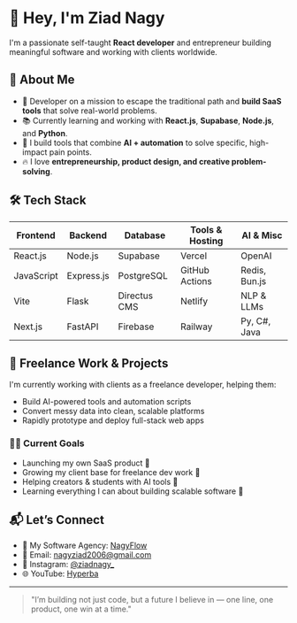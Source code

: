 # 👋 Hey, I'm Ziad Nagy

I'm a passionate self-taught **React developer** and entrepreneur building meaningful software and working with clients worldwide.

## 🚀 About Me

- 🎯 Developer on a mission to escape the traditional path and **build SaaS tools** that solve real-world problems.
- 📚 Currently learning and working with **React.js**, **Supabase**, **Node.js**, and **Python**.
- 🧠 I build tools that combine **AI + automation** to solve specific, high-impact pain points.
- 🔥 I love **entrepreneurship, product design, and creative problem-solving**.

## 🛠️ Tech Stack

| Frontend     | Backend        | Database       | Tools & Hosting          | AI & Misc |
|--------------|----------------|----------------|---------------------------|----------------|
| React.js     | Node.js        | Supabase       | Vercel                    | OpenAI         |
| JavaScript   | Express.js     | PostgreSQL     | GitHub Actions            | Redis, Bun.js  |
| Vite         | Flask          | Directus CMS   | Netlify                   | NLP & LLMs     |
| Next.js      | FastAPI        | Firebase       | Railway                   | Py, C#, Java   |

## 💼 Freelance Work & Projects

I'm currently working with clients as a freelance developer, helping them:
- Build AI-powered tools and automation scripts
- Convert messy data into clean, scalable platforms
- Rapidly prototype and deploy full-stack web apps

### 👨‍💻 Current Goals

- Launching my own SaaS product 🚀  
- Growing my client base for freelance dev work 💼  
- Helping creators & students with AI tools 📲  
- Learning everything I can about building scalable software 🧠

## 📬 Let’s Connect

- 💼 My Software Agency: [NagyFlow](https://nagyflow.com)
- 📧 Email: nagyziad2006@gmail.com
- 🧠 Instagram: [@ziadnagy_](https://instagram.com/ziadnagy_)
- 🌐 YouTube: [Hyperba](https://www.youtube.com/@Hyperba)

---

> "I’m building not just code, but a future I believe in — one line, one product, one win at a time."

